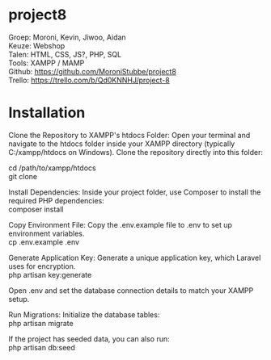 # project8
Groep:	Moroni, Kevin, Jiwoo, Aidan\
Keuze:	Webshop\
Talen:	HTML, CSS, JS?, PHP, SQL\
Tools:	XAMPP / MAMP\
Github:	https://github.com/MoroniStubbe/project8 \
Trello:	https://trello.com/b/Qd0KNNHJ/project-8

# Installation
Clone the Repository to XAMPP's htdocs Folder: Open your terminal and navigate to the htdocs folder inside your XAMPP directory (typically C:/xampp/htdocs on Windows). Clone the repository directly into this folder:

cd /path/to/xampp/htdocs\
git clone <repository-url>

Install Dependencies: Inside your project folder, use Composer to install the required PHP dependencies:\
composer install

Copy Environment File: Copy the .env.example file to .env to set up environment variables.\
cp .env.example .env

Generate Application Key: Generate a unique application key, which Laravel uses for encryption.\
php artisan key:generate

Open .env and set the database connection details to match your XAMPP setup.

Run Migrations: Initialize the database tables:\
php artisan migrate

If the project has seeded data, you can also run:\
php artisan db:seed
